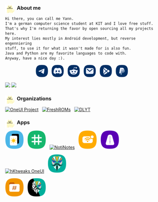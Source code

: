 ### <img align="left" loading="lazy" src="readme-res/cats.gif" width="30" /> &nbsp; About me
```
Hi there, you can call me Yann.
I'm a german computer science student at KIT and I love free stuff.
That's why I'm returning the favor by open sourcing all my projects here.
My interest lies mostly in Android development, but reverse engenniering
stuff, to use it for what it wasn't made for is also fun.
Java and Python are my favorite languages to code with.
Anyway, have a nice day :).
```

<div align="center">

[<img src="readme-res/telegram.png" height="40" />](https://t.me/yanndroid) &nbsp;
[<img src="readme-res/discord.png" height="40" />](https://discordapp.com/users/456054429322444810) &nbsp;
[<img src="readme-res/reddit.png" height="40" />](https://www.reddit.com/user/Yanndroid) &nbsp;
[<img src="readme-res/email.png" height="40" />](mailto:yanndroid.dev@gmail.com) &nbsp;
[<img src="readme-res/playstore.png" height="40" />](https://play.google.com/store/apps/dev?id=5974502967924582562) &nbsp;
[<img src="readme-res/paypal.png" height="40" />](https://paypal.me/YanndroidDev) &nbsp;

</div>

![](https://github-readme-stats.vercel.app/api?username=Yanndroid&bg_color=ffffff00&text_color=888888&hide_border=true&hide_title=true)
![](https://github-readme-stats.vercel.app/api/top-langs/?username=Yanndroid&bg_color=ffffff00&text_color=888888&hide_border=true&hide_title=true&layout=compact&exclude_repo=Samsung-Notes-Port,Samsung-Weather-Port,Samsung-Calculator-Port)

### <img align="left" loading="lazy" src="readme-res/cats.gif" width="30" /> &nbsp; Organizations
[<img title="OneUI Project" src="https://images.weserv.nl/?url=avatars.githubusercontent.com/u/101518500?v=4&fit=cover&mask=circle" width="70"/>](https://github.com/OneUIProject) &nbsp;
[<img title="FreshROMs" src="https://images.weserv.nl/?url=avatars.githubusercontent.com/u/77595200?v=4&fit=cover&mask=circle" width="70"/>](https://github.com/FreshROMs) &nbsp;
[<img title="DLYT" src="https://images.weserv.nl/?url=avatars.githubusercontent.com/u/82230888?v=4&fit=cover&mask=circle" width="70"/>](https://github.com/DLYT-Dev)

### <img align="left" loading="lazy" src="readme-res/cats.gif" width="30" /> &nbsp; Apps
[<img title="DualWallpaper" src="https://github.com/Yanndroid/DualWallpaper/raw/master/readme-res/icon_day.png" width="60"/>](https://github.com/Yanndroid/DualWallpaper) &nbsp;
[<img title="Sudoku" src="https://github.com/Yanndroid/Sudoku/raw/master/readme-res/icon.png" width="60"/>](https://github.com/Yanndroid/Sudoku) &nbsp;
[<img title="NotiNotes" src="https://github.com/Yanndroid/NotiNotes/raw/master/readme-res/icon.png" width="60"/>](https://github.com/Yanndroid/NotiNotes) &nbsp;
[<img title="Notifer" src="https://github.com/Yanndroid/Notifer/raw/master/readme-res/icon.png" width="60"/>](https://github.com/Yanndroid/Notifer) &nbsp;
[<img title="Metronome" src="https://github.com/Yanndroid/Metronome/raw/master/readme-res/icon.png" width="60"/>](https://github.com/Yanndroid/Metronome)

[<img title="hKtweaks OneUI" src="https://github.com/Yanndroid/hKtweaks-OneUI/raw/master/readme-res/icon.png" width="60"/>](https://github.com/Yanndroid/hKtweaks-OneUI) &nbsp;
[<img title="Magisk OneUI" src="readme-res/magisk.png" width="60"/>](https://github.com/Yanndroid/Magisk-OneUI)

[<img title="Samsung My Files Root Extension" src="https://github.com/Yanndroid/Samsung-My-Files-Root-Extension/raw/master/readme-res/icon.png" width="60"/>](https://github.com/Yanndroid/Samsung-My-Files-Root-Extension) &nbsp;
[<img title="MagiskToggle" src="https://github.com/Yanndroid/MagiskToggle/raw/master/readme-res/icon.png" width="60"/>](https://github.com/Yanndroid/MagiskToggle)

